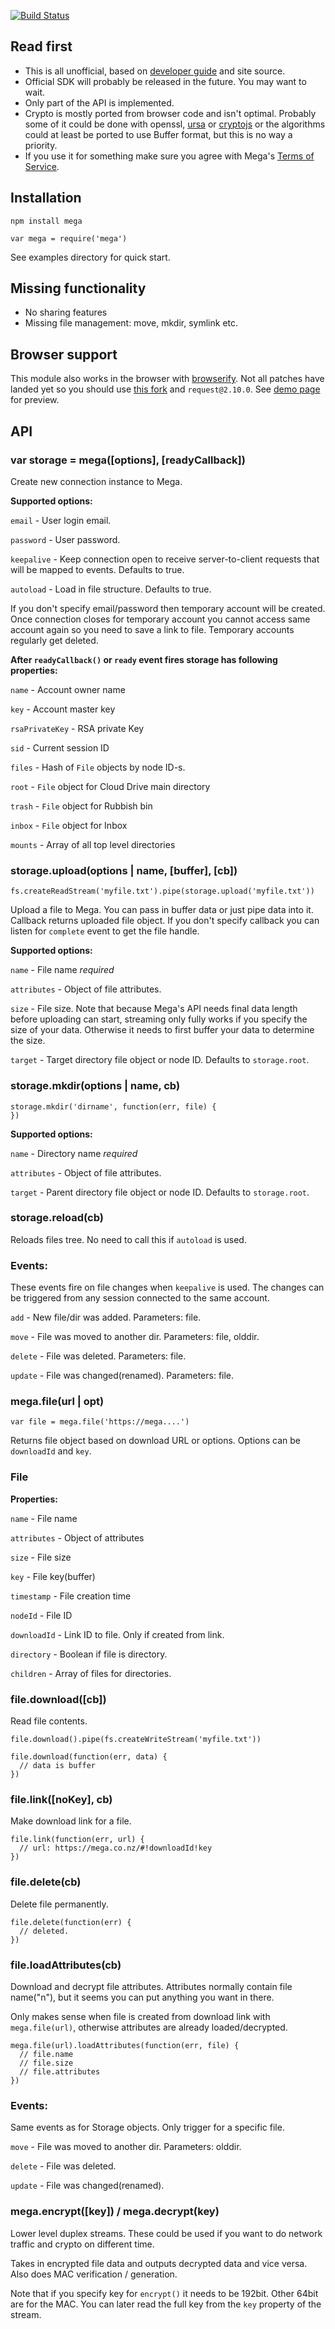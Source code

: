 [![Build Status](https://secure.travis-ci.org/tonistiigi/mega.png)](http://travis-ci.org/tonistiigi/mega)

## Read first

- This is all unofficial, based on [developer guide](https://mega.co.nz/#developers) and site source.
- Official SDK will probably be released in the future. You may want to wait.
- Only part of the API is implemented.
- Crypto is mostly ported from browser code and isn't optimal. Probably some of it could be done with openssl, [ursa](https://github.com/Obvious/ursa) or [cryptojs](https://github.com/gwjjeff/cryptojs.git) or the algorithms could at least be ported to use Buffer format, but this is no way a priority.
- If you use it for something make sure you agree with Mega's [Terms of Service](https://mega.co.nz/#terms).


## Installation

```
npm install mega
```

```
var mega = require('mega')
```

See examples directory for quick start.

## Missing functionality

- No sharing features
- Missing file management: move, mkdir, symlink etc.

## Browser support

This module also works in the browser with [browserify](https://github.com/substack/node-browserify). Not all patches have landed yet so you should use [this fork](https://github.com/tonistiigi/node-browserify) and `request@2.10.0`. See [demo page](http://tonistiigi.github.com/mega/) for preview.

## API

### var storage = mega([options], [readyCallback])

Create new connection instance to Mega.

**Supported options:**

`email` - User login email.

`password` - User password.

`keepalive` - Keep connection open to receive server-to-client requests that will be mapped to events. Defaults to true.

`autoload` - Load in file structure. Defaults to true.


If you don't specify email/password then temporary account will be created. Once connection closes for temporary account you cannot access same account again so you need to save a link to file. Temporary accounts regularly get deleted.

**After `readyCallback()` or `ready` event fires storage has following properties:**

`name` - Account owner name

`key` - Account master key

`rsaPrivateKey` - RSA private Key

`sid` - Current session ID

`files` - Hash of `File` objects by node ID-s.

`root` - `File` object for Cloud Drive main directory

`trash` - `File` object for Rubbish bin

`inbox` - `File` object for Inbox

`mounts` - Array of all top level directories

### storage.upload(options | name, [buffer], [cb])

```
fs.createReadStream('myfile.txt').pipe(storage.upload('myfile.txt'))
```

Upload a file to Mega. You can pass in buffer data or just pipe data into it. Callback returns uploaded file object. If you don't specify callback you can listen for `complete` event to get the file handle.

**Supported options:**

`name` - File name *required*

`attributes` - Object of file attributes.

`size` - File size. Note that because Mega's API needs final data length before uploading can start, streaming only fully works if you specify the size of your data. Otherwise it needs to first buffer your data to determine the size.

`target` - Target directory file object or node ID. Defaults to `storage.root`.


### storage.mkdir(options | name, cb)

```
storage.mkdir('dirname', function(err, file) {
})
```

**Supported options:**

`name` - Directory name *required*

`attributes` - Object of file attributes.

`target` - Parent directory file object or node ID. Defaults to `storage.root`.



### storage.reload(cb)

Reloads files tree. No need to call this if `autoload` is used.


### Events:

These events fire on file changes when `keepalive` is used. The changes can be triggered from any session connected to the same account.

`add` - New file/dir was added. Parameters: file.

`move` - File was moved to another dir. Parameters: file, olddir.

`delete` - File was deleted. Parameters: file.

`update` - File was changed(renamed). Parameters: file.


### mega.file(url | opt)

```
var file = mega.file('https://mega....')
```

Returns file object based on download URL or options. Options can be `downloadId` and `key`.

### File

**Properties:**

`name` - File name

`attributes` - Object of attributes

`size` - File size

`key` - File key(buffer)

`timestamp` - File creation time

`nodeId` - File ID

`downloadId` - Link ID to file. Only if created from link.

`directory` - Boolean if file is directory.

`children` - Array of files for directories.

### file.download([cb])

Read file contents.

```
file.download().pipe(fs.createWriteStream('myfile.txt'))

file.download(function(err, data) {
  // data is buffer
})
```

### file.link([noKey], cb)

Make download link for a file.

```
file.link(function(err, url) {
  // url: https://mega.co.nz/#!downloadId!key
})
```

### file.delete(cb)

Delete file permanently.

```
file.delete(function(err) {
  // deleted.
})
```

### file.loadAttributes(cb)

Download and decrypt file attributes. Attributes normally contain file name("n"), but it seems you can put anything you want in there.

Only makes sense when file is created from download link with `mega.file(url)`, otherwise attributes are already loaded/decrypted.

```
mega.file(url).loadAttributes(function(err, file) {
  // file.name
  // file.size
  // file.attributes
})
```


### Events:

Same events as for Storage objects. Only trigger for a specific file.

`move` - File was moved to another dir. Parameters: olddir.

`delete` - File was deleted.

`update` - File was changed(renamed).


### mega.encrypt([key]) / mega.decrypt(key)

Lower level duplex streams. These could be used if you want to do network traffic and crypto on different time.

Takes in encrypted file data and outputs decrypted data and vice versa. Also does MAC verification / generation.

Note that if you specify key for `encrypt()` it needs to be 192bit. Other 64bit are for the MAC. You can later read the full key from the `key` property of the stream.